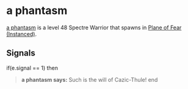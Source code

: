 # a phantasm



[a phantasm](/npc/72102) is a level 48 Spectre Warrior that spawns in [Plane of Fear (Instanced)](/zone/1072).



## Signals

if(e.signal == 1) then


>**a phantasm says:** Such is the will of Cazic-Thule!
end
